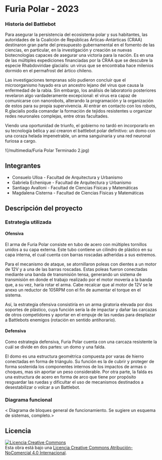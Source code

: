 # Furia Polar  - 2023

### Historia del Battlebot
 Para asegurar la persistencia del ecosistema polar y sus habitantes, las autoridades de la Coalición de Repúblicas Árticas-Antárticas (CRAA) destinaron gran parte del presupuesto gubernamental en el fomento de las ciencias, en particular, en la investigación y creación se nuevas biotecnologías capaces de asegurar una victoria para la nación. Es en una de las múltiples expediciones financiadas por la CRAA que se descubre la especie Rhabdoviridae glacialis: un virus que se encontraba hace milenios dormido en el permafrost del ártico chileno.

Las investigaciones tempranas sólo pudieron concluir que el microorganismo hayado era un ancestro lejano del virus que causa la enfermedad de la rabia. Sin embargo, los análisis de laboratorio posteriores revelaron algo vardaderamente excepcional: el virus era capaz de comunicarse con nanorobots, alterando la programación y la organización de estos para su propia supervivencia. Al entrar en contacto con los robots, R.glacialis podía comandar la formación de tejidos resistentes u organizar redes neuronales complejas, entre otras facultades.

Viendo una oportunidad de triunfo, el gobierno no tardó en incorporarlo en su tecnología bélica y así crearon el battlebot polar definitivo: un domo con una coraza helada impenetrable, un arma sanguinaria y una red neuronal furiosa a cargo.
  
!(/multimedia/Furia Polar Terminado 2.jpg)

## Integrantes
-  Consuelo Ulloa  -  Facultad de Arquitectura y Urbanismo 
-  Gabriela Echenique  -  Facultad de Arquitectura y Urbanismo 
-  Santiago Avalloni  -  Facultad de Ciencias Físicas y Matemáticas 
-  Magdalena Cisterna  -  Facultad de Ciencias Físicas y Matemáticas 


## Descripción del proyecto
  
### Estrategia utilizada
  
#### Ofensiva
 El arma de Furia Polar consiste en tubo de acero con múltiples tornillos unidos a su capa externa. Este tubo contiene un cilindro de plástico en su capa interna, el cual cuenta con barras roscadas adheridas a sus extremos.

Para el mecanismo de ataque, se atornillaron poleas con dientes a un motor de 12V y a una de las barras roscadas. Estas poleas fueron conectadas mediante una banda de transmisión tensa, generando un sistema de transmisión en donde el trabajo realizado por el motor movería a la banda que, a su vez, haría rotar el arma. Cabe recalcar que al motor de 12V se le anexo un reductor de 105RPM con el fin de aumentar el torque en el sistema.

Así, la estrategia ofensiva consistiría en un arma giratoria elevada por dos soportes de plástico, cuya función sería la de impactar y dañar las carcazas de otros competidores y aportar en el empuje de las ruedas para desplazar a Battlebots enemigos (rotación en sentido antihorario). 

#### Defensiva
 Como estrategia defensiva, Furia Polar cuenta con una carcaza resistente la cuál se divide en dos partes: un domo y una falda. 

El domo es una estructura geométrica compuesta por varas de hierro conectadas en forma de triángulo. Su función es la de cubrir y proteger de forma sostenida los componentes internos de los impactos de armas o choques, mas sin aportar un peso considerable. Por otra parte, la falda es una estructura de acero en forma de arco que tiene por propósito resguardar las ruedas y dificultar el uso de mecanismos destinados a desestabilizar o volcar a un Battlebot.

### Diagrama funcional
< Diagrama de bloques general de funcionamiento. Se sugiere un esquema de sistemas, completo.>

## Licencia
<a rel="license" href="http://creativecommons.org/licenses/by-nc/4.0/"><img alt="Licencia Creative Commons" style="border-width:0" src="https://i.creativecommons.org/l/by-nc/4.0/88x31.png" /></a><br />Esta obra está bajo una <a rel="license" href="http://creativecommons.org/licenses/by-nc/4.0/">Licencia Creative Commons Atribución-NoComercial 4.0 Internacional</a>.
